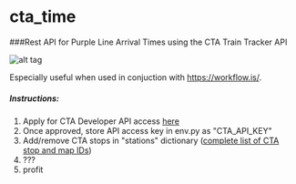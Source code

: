# cta_time
###Rest API for Purple Line Arrival Times using the CTA Train Tracker API

![alt tag](http://www.chicago-l.org/operations/lines/images/line_maps/PurpleLine.jpg)

Especially useful when used in conjuction with https://workflow.is/.

##### Instructions:
1.  Apply for CTA Developer API access [here](http://www.transitchicago.com/developers/traintrackerapply.aspx)
2.  Once approved, store API access key in env.py as "CTA_API_KEY"
3.  Add/remove CTA stops in "stations" dictionary ([complete list of CTA stop and map IDs](https://data.cityofchicago.org/Transportation/CTA-System-Information-List-of-L-Stops/8pix-ypme))
4.  ???
5.  profit

